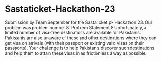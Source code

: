 # Sastaticket-Hackathon-23
Submission by Team September for the Sastaticket.pk Hackathon 23. Our problem was problem number 8.
Problem Statement 8
Unfortunately, a limited number of visa-free destinations are available for Pakistanis. Pakistanis are also unaware of these and other destinations where they can get visa on arrivals (with their passport or existing valid visas on their passports). Your challenge is to help Pakistanis discover such destinations and help them to attain these visas in as frictionless a way as possible.
